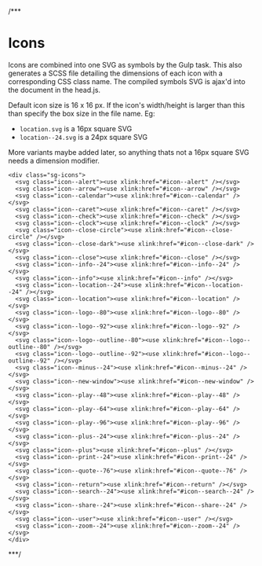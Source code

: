 /***

Icons
=====

Icons are combined into one SVG as symbols by the Gulp task. This also generates a SCSS file detailing the dimensions of each icon with a corresponding CSS class name. The compiled symbols SVG is ajax'd into the document in the head.js.

Default icon size is 16 x 16 px. If the icon's width/height is larger than this than specify the box size in the file name. Eg:

* `location.svg` is a 16px square SVG
* `location--24.svg` is a 24px square SVG

More variants maybe added later, so anything thats not a 16px square SVG needs a dimension modifier.

```
<div class="sg-icons">
  <svg class="icon--alert"><use xlink:href="#icon--alert" /></svg>
  <svg class="icon--arrow"><use xlink:href="#icon--arrow" /></svg>
  <svg class="icon--calendar"><use xlink:href="#icon--calendar" /></svg>
  <svg class="icon--caret"><use xlink:href="#icon--caret" /></svg>
  <svg class="icon--check"><use xlink:href="#icon--check" /></svg>
  <svg class="icon--clock"><use xlink:href="#icon--clock" /></svg>
  <svg class="icon--close-circle"><use xlink:href="#icon--close-circle" /></svg>
  <svg class="icon--close-dark"><use xlink:href="#icon--close-dark" /></svg>
  <svg class="icon--close"><use xlink:href="#icon--close" /></svg>
  <svg class="icon--info--24"><use xlink:href="#icon--info--24" /></svg>
  <svg class="icon--info"><use xlink:href="#icon--info" /></svg>
  <svg class="icon--location--24"><use xlink:href="#icon--location--24" /></svg>
  <svg class="icon--location"><use xlink:href="#icon--location" /></svg>
  <svg class="icon--logo--80"><use xlink:href="#icon--logo--80" /></svg>
  <svg class="icon--logo--92"><use xlink:href="#icon--logo--92" /></svg>
  <svg class="icon--logo--outline--80"><use xlink:href="#icon--logo--outline--80" /></svg>
  <svg class="icon--logo--outline--92"><use xlink:href="#icon--logo--outline--92" /></svg>
  <svg class="icon--minus--24"><use xlink:href="#icon--minus--24" /></svg>
  <svg class="icon--new-window"><use xlink:href="#icon--new-window" /></svg>
  <svg class="icon--play--48"><use xlink:href="#icon--play--48" /></svg>
  <svg class="icon--play--64"><use xlink:href="#icon--play--64" /></svg>
  <svg class="icon--play--96"><use xlink:href="#icon--play--96" /></svg>
  <svg class="icon--plus--24"><use xlink:href="#icon--plus--24" /></svg>
  <svg class="icon--plus"><use xlink:href="#icon--plus" /></svg>
  <svg class="icon--print--24"><use xlink:href="#icon--print--24" /></svg>
  <svg class="icon--quote--76"><use xlink:href="#icon--quote--76" /></svg>
  <svg class="icon--return"><use xlink:href="#icon--return" /></svg>
  <svg class="icon--search--24"><use xlink:href="#icon--search--24" /></svg>
  <svg class="icon--share--24"><use xlink:href="#icon--share--24" /></svg>
  <svg class="icon--user"><use xlink:href="#icon--user" /></svg>
  <svg class="icon--zoom--24"><use xlink:href="#icon--zoom--24" /></svg>
</div>
```

***/
